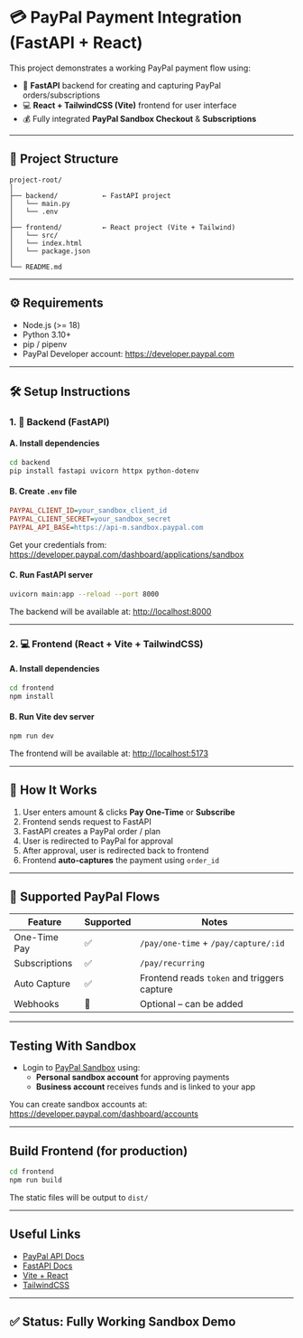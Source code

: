 # 💳 PayPal Payment Integration (FastAPI + React)

This project demonstrates a working PayPal payment flow using:

- 🚀 **FastAPI** backend for creating and capturing PayPal orders/subscriptions
- 💻 **React + TailwindCSS (Vite)** frontend for user interface
- 💰 Fully integrated **PayPal Sandbox Checkout** & **Subscriptions**

---

## 📁 Project Structure

```
project-root/
│
├── backend/           ← FastAPI project
│   └── main.py
│   └── .env
│
├── frontend/          ← React project (Vite + Tailwind)
│   └── src/
│   └── index.html
│   └── package.json
│
└── README.md
```

---

## ⚙️ Requirements

- Node.js (>= 18)
- Python 3.10+
- pip / pipenv
- PayPal Developer account: https://developer.paypal.com

---

## 🛠️ Setup Instructions

### 1. 🔧 Backend (FastAPI)

#### A. Install dependencies

```bash
cd backend
pip install fastapi uvicorn httpx python-dotenv
```

#### B. Create `.env` file

```ini
PAYPAL_CLIENT_ID=your_sandbox_client_id
PAYPAL_CLIENT_SECRET=your_sandbox_secret
PAYPAL_API_BASE=https://api-m.sandbox.paypal.com
```

Get your credentials from: https://developer.paypal.com/dashboard/applications/sandbox

#### C. Run FastAPI server

```bash
uvicorn main:app --reload --port 8000
```

The backend will be available at: [http://localhost:8000](http://localhost:8000)

---

### 2. 💻 Frontend (React + Vite + TailwindCSS)

#### A. Install dependencies

```bash
cd frontend
npm install
```

#### B. Run Vite dev server

```bash
npm run dev
```

The frontend will be available at: [http://localhost:5173](http://localhost:5173)

---

## 🚀 How It Works

1. User enters amount & clicks **Pay One-Time** or **Subscribe**
2. Frontend sends request to FastAPI
3. FastAPI creates a PayPal order / plan
4. User is redirected to PayPal for approval
5. After approval, user is redirected back to frontend
6. Frontend **auto-captures** the payment using `order_id`

---

## 🔁 Supported PayPal Flows

| Feature        | Supported | Notes                                      |
|----------------|-----------|--------------------------------------------|
| One-Time Pay   | ✅        | `/pay/one-time` + `/pay/capture/:id`       |
| Subscriptions  | ✅        | `/pay/recurring`                           |
| Auto Capture   | ✅        | Frontend reads `token` and triggers capture |
| Webhooks       | 🔄        | Optional – can be added                     |

---

##  Testing With Sandbox

- Login to [PayPal Sandbox](https://sandbox.paypal.com) using:
  - **Personal sandbox account** for approving payments
  - **Business account** receives funds and is linked to your app

You can create sandbox accounts at: https://developer.paypal.com/dashboard/accounts

---

## Build Frontend (for production)

```bash
cd frontend
npm run build
```

The static files will be output to `dist/`

---

## Useful Links

- [PayPal API Docs](https://developer.paypal.com/docs/api/overview/)
- [FastAPI Docs](https://fastapi.tiangolo.com)
- [Vite + React](https://vitejs.dev/guide/)
- [TailwindCSS](https://tailwindcss.com)

---

## ✅ Status: Fully Working Sandbox Demo


